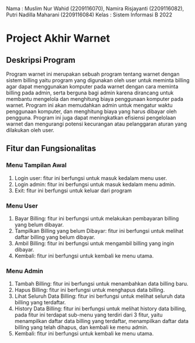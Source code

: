 Nama : Muslim Nur Wahid (2209116070), Namira Risjayanti (2209116082), Putri Nadilla Maharani (2209116084)
Kelas : Sistem Informasi B 2022

# Project Akhir Warnet

## Deskripsi Program
Program warnet ini merupakan sebuah program tentang warnet dengan sistem billing yaitu program yang digunakan oleh user untuk meminta billing agar dapat menggunakan komputer pada warnet dengan cara meminta billing pada admin, serta berguna bagi admin karena dirancang untuk membantu mengelola dan menghitung biaya penggunaan komputer pada warnet. Program ini akan memudahkan admin untuk mengatur waktu penggunaan komputer, dan menghitung biaya yang harus dibayar oleh pengguna. Program ini juga dapat meningkatkan efisiensi pengelolaan warnet dan mengurangi potensi kecurangan atau pelanggaran aturan yang dilakukan oleh user.

## Fitur dan Fungsionalitas
### Menu Tampilan Awal
1. Login user: fitur ini berfungsi untuk masuk kedalam menu user.
2. Login admin: fitur ini berfungsi untuk masuk kedalam menu admin.
3. Exit: fitur ini berfungsi untuk keluar dari program

### Menu User
1. Bayar Billing: fitur ini berfungsi untuk melakukan pembayaran billing yang belum dibayar.
2. Tampilkan Billing yang belum Dibayar: fitur ini berfungsi untuk melihat daftar billing yang belum dibayar.
3. Ambil Billing: fitur ini berfungsi untuk mengambil billing yang ingin dibayar.
4. Kembali: fitur ini berfungsi untuk kembali ke menu utama.

### Menu Admin
1. Tambah Billing: fitur ini berfungsi untuk menambahkan data billing baru.
2. Hapus Billing: fitur ini berfungsi untuk menghapus data billing.
3. Lihat Seluruh Data Billing: fitur ini berfungsi untuk melihat seluruh data billing yang terdaftar. 
4. History Data Billing: fitur ini berfungsi untuk melihat history data billing, pada fitur ini terdapat sub-menu yang terdiri dari 3 fitur, yaitu menampilkan daftar data billing yang terdaftar, menampilkan daftar data billing yang telah dihapus, dan kembali ke menu admin.
5. Kembali: fitur ini berfungsi untuk kembali ke menu utama.










